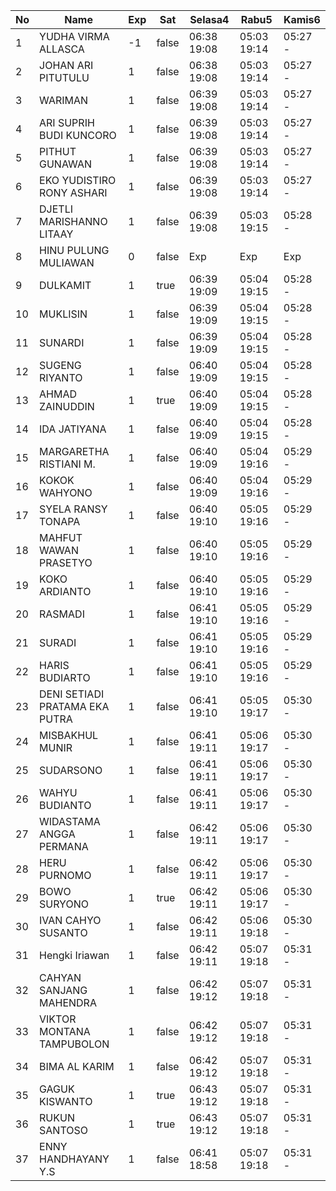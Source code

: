 | No | Name | Exp | Sat | Selasa4 | Rabu5 | Kamis6 |
|-----|-----|-----|-----|-----|-----|-----|
| 1 | YUDHA VIRMA ALLASCA | -1 | false | 06:38 19:08 | 05:03 19:14 | 05:27 - |
| 2 | JOHAN ARI PITUTULU | 1 | false | 06:38 19:08 | 05:03 19:14 | 05:27 - |
| 3 | WARIMAN | 1 | false | 06:39 19:08 | 05:03 19:14 | 05:27 - |
| 4 | ARI SUPRIH BUDI KUNCORO | 1 | false | 06:39 19:08 | 05:03 19:14 | 05:27 - |
| 5 | PITHUT GUNAWAN | 1 | false | 06:39 19:08 | 05:03 19:14 | 05:27 - |
| 6 | EKO YUDISTIRO RONY ASHARI | 1 | false | 06:39 19:08 | 05:03 19:14 | 05:27 - |
| 7 | DJETLI MARISHANNO LITAAY | 1 | false | 06:39 19:08 | 05:03 19:15 | 05:28 - |
| 8 | HINU PULUNG MULIAWAN | 0 | false | Exp | Exp | Exp |
| 9 | DULKAMIT | 1 | true | 06:39 19:09 | 05:04 19:15 | 05:28 - |
| 10 | MUKLISIN | 1 | false | 06:39 19:09 | 05:04 19:15 | 05:28 - |
| 11 | SUNARDI | 1 | false | 06:39 19:09 | 05:04 19:15 | 05:28 - |
| 12 | SUGENG RIYANTO | 1 | false | 06:40 19:09 | 05:04 19:15 | 05:28 - |
| 13 | AHMAD ZAINUDDIN | 1 | true | 06:40 19:09 | 05:04 19:15 | 05:28 - |
| 14 | IDA JATIYANA | 1 | false | 06:40 19:09 | 05:04 19:15 | 05:28 - |
| 15 | MARGARETHA RISTIANI M. | 1 | false | 06:40 19:09 | 05:04 19:16 | 05:29 - |
| 16 | KOKOK WAHYONO | 1 | false | 06:40 19:09 | 05:04 19:16 | 05:29 - |
| 17 | SYELA RANSY TONAPA | 1 | false | 06:40 19:10 | 05:05 19:16 | 05:29 - |
| 18 | MAHFUT WAWAN PRASETYO | 1 | false | 06:40 19:10 | 05:05 19:16 | 05:29 - |
| 19 | KOKO ARDIANTO | 1 | false | 06:40 19:10 | 05:05 19:16 | 05:29 - |
| 20 | RASMADI | 1 | false | 06:41 19:10 | 05:05 19:16 | 05:29 - |
| 21 | SURADI | 1 | false | 06:41 19:10 | 05:05 19:16 | 05:29 - |
| 22 | HARIS BUDIARTO | 1 | false | 06:41 19:10 | 05:05 19:16 | 05:29 - |
| 23 | DENI SETIADI PRATAMA EKA PUTRA | 1 | false | 06:41 19:10 | 05:05 19:17 | 05:30 - |
| 24 | MISBAKHUL MUNIR | 1 | false | 06:41 19:11 | 05:06 19:17 | 05:30 - |
| 25 | SUDARSONO | 1 | false | 06:41 19:11 | 05:06 19:17 | 05:30 - |
| 26 | WAHYU BUDIANTO | 1 | false | 06:41 19:11 | 05:06 19:17 | 05:30 - |
| 27 | WIDASTAMA ANGGA PERMANA | 1 | false | 06:42 19:11 | 05:06 19:17 | 05:30 - |
| 28 | HERU PURNOMO | 1 | false | 06:42 19:11 | 05:06 19:17 | 05:30 - |
| 29 | BOWO SURYONO | 1 | true | 06:42 19:11 | 05:06 19:17 | 05:30 - |
| 30 | IVAN CAHYO SUSANTO | 1 | false | 06:42 19:11 | 05:06 19:18 | 05:30 - |
| 31 | Hengki Iriawan | 1 | false | 06:42 19:11 | 05:07 19:18 | 05:31 - |
| 32 | CAHYAN SANJANG MAHENDRA | 1 | false | 06:42 19:12 | 05:07 19:18 | 05:31 - |
| 33 | VIKTOR MONTANA TAMPUBOLON | 1 | false | 06:42 19:12 | 05:07 19:18 | 05:31 - |
| 34 | BIMA AL KARIM | 1 | false | 06:42 19:12 | 05:07 19:18 | 05:31 - |
| 35 | GAGUK KISWANTO | 1 | true | 06:43 19:12 | 05:07 19:18 | 05:31 - |
| 36 | RUKUN SANTOSO | 1 | true | 06:43 19:12 | 05:07 19:18 | 05:31 - |
| 37 | ENNY HANDHAYANY Y.S | 1 | false | 06:41 18:58 | 05:07 19:18 | 05:31 - |
